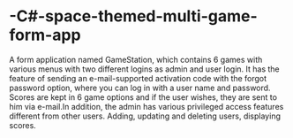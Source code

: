 # -C#-space-themed-multi-game-form-app
A form application named GameStation, which contains 6 games with various menus with two different logins as admin and user login.  It has the feature of sending an e-mail-supported activation code with the forgot password option, where you can log in with a user name and password. Scores are kept in 6 game options and if the user wishes, they are sent to him via e-mail.In addition, the admin has various privileged access features different from other users. Adding, updating and deleting users, displaying scores.
